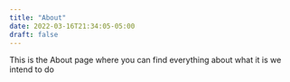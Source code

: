 ```yaml
---
title: "About"
date: 2022-03-16T21:34:05-05:00
draft: false
---
```


This is the About page where you can find everything about what it is we intend to do

